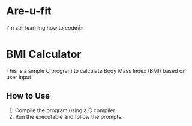 # Are-u-fit
I'm still learning how to code👍
# BMI Calculator

   This is a simple C program to calculate Body Mass Index (BMI) based on user input.

   ## How to Use
   1. Compile the program using a C compiler.
   2. Run the executable and follow the prompts.

